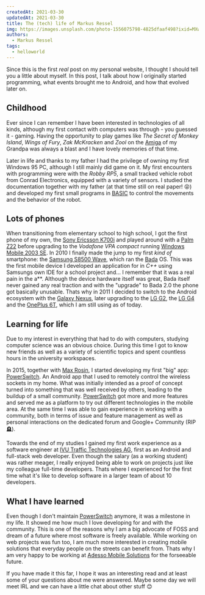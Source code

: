 ```yaml
---
createdAt: 2021-03-30
updatedAt: 2021-03-30
title: The (tech) life of Markus Ressel
img: https://images.unsplash.com/photo-1556075798-4825dfaaf498?ixid=MXwxMjA3fDB8MHxwaG90by1wYWdlfHx8fGVufDB8fHw%3D&ixlib=rb-1.2.1&auto=format&fit=crop&w=1055&q=80
authors:
  - Markus Ressel
tags:
  - helloworld
---
```


Since this is the first _real_ post on my personal website, I thought I should tell you a little about myself. In this post, I talk about how I originally started programming, what events brought me to Android, and how that evolved later on.

<!--more-->

## Childhood

Ever since I can remember I have been interested in technologies of all kinds, although my first contact with computers was through - you guessed it - gaming. Having the opportunity to play games like _The Secret of Monkey Island_, _Wings of Fury_, _Zak McKracken_ and _Zool_ on the [Amiga][1] of my Grandpa was always a blast and I have lovely memories of that time.

Later in life and thanks to my father I had the privilege of owning my first Windows 95 PC, although I still mainly did game on it. My first encounters with programming were with the _Robby RP5_, a small tracked vehicle robot from Conrad Electronics, equipped with a variety of sensors. I studied the documentation together with my father (at that time still on real paper! 😝) and developed my first small programs in [BASIC][2] to control the movements and the behavior of the robot.

## Lots of phones

When transitioning from elementary school to high school, I got the first phone of my own, the [Sony Ericsson K700i][3] and played around with a [Palm Z22][4] before upgrading to the _Vodafone VPA compact_ running [Windows Mobile 2003 SE][5]. In 2010 I finally made the jump to my first _kind of_ smartphone: the [Samsung S8500 Wave][6], which ran the [Bada][7] OS. This was the first mobile device I developed an application for in _C++_ using Samsungs own IDE for a school project and... I remember that it was a real pain in the a\*\*. Although the device hardware itself was great, Bada itself never gained any real traction and with the "upgrade" to Bada 2.0 the phone got basically unusable. Thats why in 2011 I decided to switch to the Android ecosystem with the [Galaxy Nexus][8], later upgrading to the [LG G2][9], the [LG G4][10] and the [OnePlus 6T][11], which I am still using as of today.

## Learning for life

Due to my interest in everything that had to do with computers, studying computer science was an obvious choice. During this time I got to know new friends as well as a variety of scientific topics and spent countless hours in the university workspaces.

In 2015, together with [Max Rosin][12], I started developing my first "big" app: [PowerSwitch][13]. An Android app that I used to remotely control the wireless sockets in my home. What was initially intended as a proof of concept turned into something that was well received by others, leading to the buildup of a small community. [PowerSwitch][13] got more and more features and served me as a platform to try out different technologies in the mobile area. At the same time I was able to gain experience in working with a community, both in terms of issue and feature management as well as personal interactions on the dedicated forum and Google+ Community (RIP 🪦).

Towards the end of my studies I gained my first work experience as a software engineer at [IVU Traffic Technologies AG][15], first as an Android and full-stack web developer. Even though the salary (as a working student) was rather meager, I really enjoyed being able to work on projects just like my colleague full-time developers. Thats where I experienced for the first time what it's like to develop software in a larger team of about 10 developers.

## What I have learned

Even though I don't maintain [PowerSwitch][13] anymore, it was a milestone in my life. It showed me how much I love developing for and with the community. This is one of the reasons why I am a big advocate of FOSS and dream of a future where most software is freely available. While working on web projects was fun too, I am much more interested in creating mobile solutions that everyday people on the streets can benefit from. Thats why I am very happy to be working at [Adesso Mobile Solutions][14] for the forseeable future.

If you have made it this far, I hope it was an interesting read and at least some of your questions about me were answered. Maybe some day we will meet IRL and we can have a little chat about other stuff 😊

[1]: https://en.wikipedia.org/wiki/Amiga
[2]: https://en.wikipedia.org/wiki/BASIC
[3]: https://en.wikipedia.org/wiki/Sony_Ericsson_K700
[4]: https://en.wikipedia.org/wiki/Z22_(handheld)
[5]: https://en.wikipedia.org/wiki/Windows_Mobile_2003
[6]: https://en.wikipedia.org/wiki/Samsung_Wave_S8500
[7]: https://en.wikipedia.org/wiki/Bada
[8]: https://en.wikipedia.org/wiki/Galaxy_Nexus
[9]: https://en.wikipedia.org/wiki/LG_G2
[10]: https://en.wikipedia.org/wiki/LG_G4
[11]: https://en.wikipedia.org/wiki/OnePlus_6T
[12]: https://fotoallerlei.com
[13]: https://github.com/Power-Switch/PowerSwitch_Android
[14]: https://de.wikipedia.org/wiki/Adesso_SE
[15]: https://www.ivu.com/
